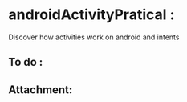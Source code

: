 # androidActivityPratical : #

Discover how activities work on android and intents

## To do : ##

## Attachment: ##
